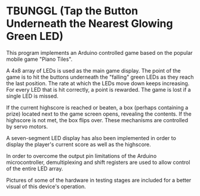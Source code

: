 # TBUNGGL (Tap the Button Underneath the Nearest Glowing Green LED)

This program implements an Arduino controlled game based on the popular mobile game "Piano Tiles". 

A 4x8 array of LEDs is used as the main game display.
The point of the game is to hit the buttons underneath the "falling" green LEDs as they reach the last position. 
The rate at which the LEDs move down keeps increasing. For every LED that is hit correctly, a point is rewarded. The game is lost if a single LED is missed. 

If the current highscore is reached or beaten, a  box (perhaps containing a prize) located next to the game screen opens, revealing the contents. If the highscore is not met, the box flips over. These mechanisms are controlled by servo motors.

A seven-segment LED display has also been implemented in order to display the player's current score as well as the highscore. 

In order to overcome the output pin limitations of the Arduino microcontroller, demultiplexing and shift registers are used to allow control of the entire LED array. 

Pictures of some of the hardware in testing stages are included for a better visual of this device's operation.
